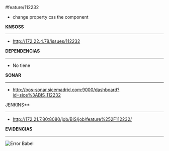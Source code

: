 #feature/112232 

- change property css the component 

  

**KNSOSS** 

---

- http://172.22.4.78/issues/112232 

  

**DEPENDENCIAS** 

---

- No tiene 

  

**SONAR** 

---

- http://bos-sonar.sicemadrid.com:9000/dashboard?id=sice%3ABIS_112232 

  

JENKINS** 

---

- http://172.21.7.80:8080/job/BIS/job/feature%252F112232/ 

  

**EVIDENCIAS**

---

![Error Babel](C:\imgPrueba\errorBabelUniversity.PNG) 

 